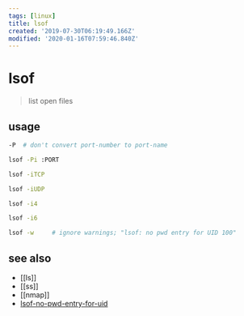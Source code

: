 ```yaml
---
tags: [linux]
title: lsof
created: '2019-07-30T06:19:49.166Z'
modified: '2020-01-16T07:59:46.840Z'
---
```


# lsof

> list open files

## usage
```sh
-P  # don't convert port-number to port-name

lsof -Pi :PORT

lsof -iTCP

lsof -iUDP

lsof -i4

lsof -i6

lsof -w     # ignore warnings; "lsof: no pwd entry for UID 100"
```

## see also
- [[ls]]
- [[ss]]
- [[nmap]]
- [lsof-no-pwd-entry-for-uid](https://unix.stackexchange.com/a/193920/193945)
